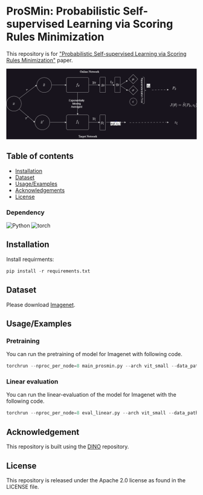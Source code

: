 
# ProSMin: Probabilistic Self-supervised Learning via Scoring Rules Minimization

This repository is for ["Probabilistic Self-supervised Learning via
Scoring Rules Minimization"](https://epub.ub.uni-muenchen.de/121741/1/5704_Probabilistic_Self_superv.pdf)  paper. 



<img src="Framework.png" width="600" alt="framework">



## Table of contents
* [Installation](#Installation)
* [Dataset](#Dataset)
* [Usage/Examples](#Usage/Examples)
* [Acknowledgements](#Acknowledgements)
* [License](#License)

### Dependency

![Python](https://img.shields.io/badge/Python-3.9-brightgreen)
![torch](https://img.shields.io/badge/Torch-1.12.1-brightgreen)

## Installation

Install requirments:
```python
pip install -r requirements.txt
```
## Dataset

Please download [Imagenet](https://image-net.org/). 

## Usage/Examples


### Pretraining

You can run the pretraining of model for Imagenet with following code.

```python
torchrun --nproc_per_node=8 main_prosmin.py --arch vit_small --data_path /path/to/imagenet/train --output_dir /path/to/saving_dir
``` 
### Linear evaluation

You can run the linear-evaluation of the model for Imagenet with the following code. 

```python
torchrun --nproc_per_node=8 eval_linear.py --arch vit_small --data_path /path/to/imagenet --pretrained_weights /path/to/saving_dir
``` 

## Acknowledgement
This repository is built using the [DINO](https://github.com/facebookresearch/dino) repository.

## License
This repository is released under the Apache 2.0 license as found in the LICENSE file.




